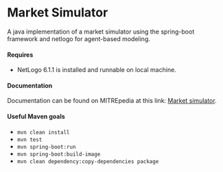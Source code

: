 # Market Simulator

A java implementation of a market simulator using the spring-boot framework and netlogo for agent-based modeling.

#### Requires
 - NetLogo 6.1.1 is installed and runnable on local machine.


#### Documentation
Documentation can be found on MITREpedia at this link: [Market simulator](https://mitrepedia.mitre.org/index.php/Market_simulator).

#### Useful Maven goals
* `mvn clean install`
* `mvn test`
* `mvn spring-boot:run`
* `mvn spring-boot:build-image`
* `mvn clean dependency:copy-dependencies package`
